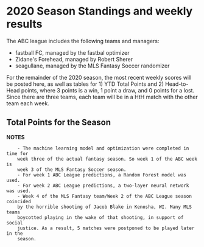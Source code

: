 # 2020 Season Standings and weekly results

The ABC league includes the following teams and managers:

- fastball FC, managed by the fastbal optimizer
- Zidane's Forehead, managed by Robert Sherer
- seagullane, managed by the MLS Fantasy Soccer randomizer

For the remainder of the 2020 season, the most recent weekly scores will be
posted here, as well as tables for 1) YTD Total Points and 2) Head-to-Head
points, where 3 points is a win, 1 point a draw, and 0 points for a lost. Since
there are three teams, each team will be in a HtH match with the other team
each week.

## Total Points for the Season



**NOTES**

```
    - The machine learning model and optimization were completed in time for
    week three of the actual fantasy season. So week 1 of the ABC week is
    week 3 of the MLS Fantasy Soccer season.
    - For week 1 ABC League predictions, a Random Forest model was used.
    - For week 2 ABC League predictions, a two-layer neural network was used.
    - Week 4 of the MLS Fantasy team/Week 2 of the ABC League season coincided
    by the horrible shooting of Jacob Blake in Kenosha, WI. Many MLS teams
    boycotted playing in the wake of that shooting, in support of social
    justice. As a result, 5 matches were postponed to be played later in the
    season.
```